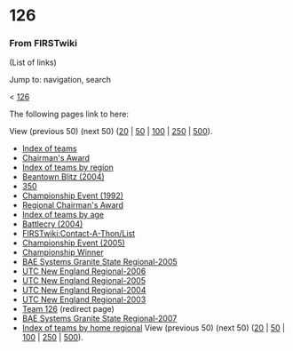 # 126

### From FIRSTwiki

(List of links)

Jump to: navigation, search

&lt; [126](/index.php?title=126&redirect=no "126" )  

The following pages link to here:

View (previous 50) (next 50)
([20](/index.php?title=Special:Whatlinkshere/126&limit=20&from=0
"Special:Whatlinkshere/126" ) |
[50](/index.php?title=Special:Whatlinkshere/126&limit=50&from=0
"Special:Whatlinkshere/126" ) |
[100](/index.php?title=Special:Whatlinkshere/126&limit=100&from=0
"Special:Whatlinkshere/126" ) |
[250](/index.php?title=Special:Whatlinkshere/126&limit=250&from=0
"Special:Whatlinkshere/126" ) |
[500](/index.php?title=Special:Whatlinkshere/126&limit=500&from=0
"Special:Whatlinkshere/126" )).

  * [Index of teams](Index_of_teams "Index of teams" )
  * [Chairman's Award](Chairman%27s_Award "Chairman's Award" )
  * [Index of teams by region](Index_of_teams_by_region "Index of teams by region" )
  * [Beantown Blitz (2004)](Beantown_Blitz_%282004%29 "Beantown Blitz \(2004\)" )
  * [350](350 "350" )
  * [Championship Event (1992)](Championship_Event_%281992%29 "Championship Event \(1992\)" )
  * [Regional Chairman's Award](Regional_Chairman%27s_Award "Regional Chairman's Award" )
  * [Index of teams by age](Index_of_teams_by_age "Index of teams by age" )
  * [Battlecry (2004)](Battlecry_%282004%29 "Battlecry \(2004\)" )
  * [FIRSTwiki:Contact-A-Thon/List](FIRSTwiki:Contact-A-Thon/List "FIRSTwiki:Contact-A-Thon/List" )
  * [Championship Event (2005)](Championship_Event_%282005%29 "Championship Event \(2005\)" )
  * [Championship Winner](Championship_Winner "Championship Winner" )
  * [BAE Systems Granite State Regional-2005](BAE_Systems_Granite_State_Regional-2005 "BAE Systems Granite State Regional-2005" )
  * [UTC New England Regional-2006](UTC_New_England_Regional-2006 "UTC New England Regional-2006" )
  * [UTC New England Regional-2005](UTC_New_England_Regional-2005 "UTC New England Regional-2005" )
  * [UTC New England Regional-2004](UTC_New_England_Regional-2004 "UTC New England Regional-2004" )
  * [UTC New England Regional-2003](UTC_New_England_Regional-2003 "UTC New England Regional-2003" )
  * [Team 126](/index.php?title=Team_126&redirect=no "Team 126" ) (redirect page) 
  * [BAE Systems Granite State Regional-2007](BAE_Systems_Granite_State_Regional-2007 "BAE Systems Granite State Regional-2007" )
  * [Index of teams by home regional](Index_of_teams_by_home_regional "Index of teams by home regional" )
View (previous 50) (next 50)
([20](/index.php?title=Special:Whatlinkshere/126&limit=20&from=0
"Special:Whatlinkshere/126" ) |
[50](/index.php?title=Special:Whatlinkshere/126&limit=50&from=0
"Special:Whatlinkshere/126" ) |
[100](/index.php?title=Special:Whatlinkshere/126&limit=100&from=0
"Special:Whatlinkshere/126" ) |
[250](/index.php?title=Special:Whatlinkshere/126&limit=250&from=0
"Special:Whatlinkshere/126" ) |
[500](/index.php?title=Special:Whatlinkshere/126&limit=500&from=0
"Special:Whatlinkshere/126" )).

